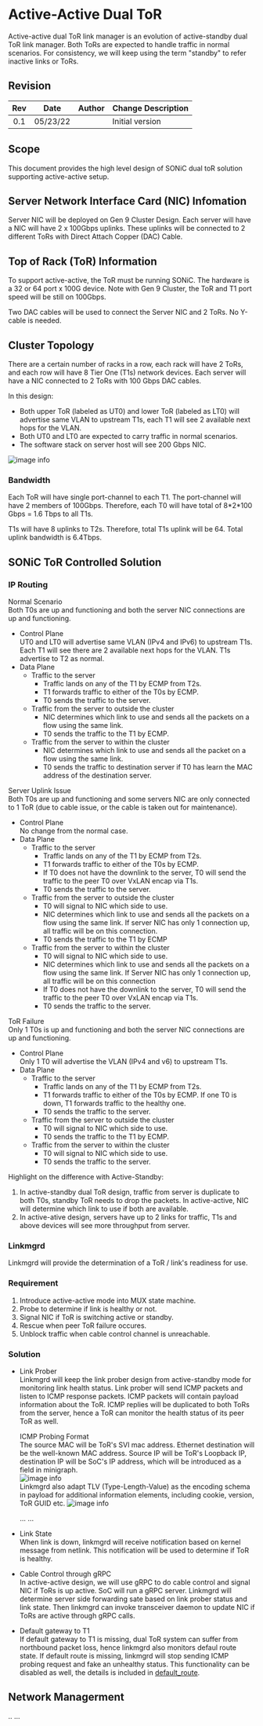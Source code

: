 # Active-Active Dual ToR

Active-active dual ToR link manager is an evolution of active-standby dual ToR link manager. Both ToRs are expected to handle traffic in normal scenarios. For consistency, we will keep using the term "standby" to refer inactive links or ToRs. 

## Revision

| Rev | Date     | Author          | Change Description |
|:---:|:--------:|:---------------:|--------------------|
| 0.1 | 05/23/22 |                | Initial version    |

## Scope 
This document provides the high level design of SONiC dual toR solution supporting active-active setup. 

## Server  Network Interface Card (NIC) Infomation 
Server NIC will be deployed on Gen 9 Cluster Design. Each server will have a NIC will have 2 x 100Gbps uplinks. These uplinks will be connected to 2 different ToRs with Direct Attach Copper (DAC) Cable. 

## Top of Rack (ToR) Information
To support active-active, the ToR must be running SONiC. The hardware is a 32 or 64 port x 100G device. Note with Gen 9 Cluster, the ToR and T1 port speed will be still on 100Gbps. 

Two DAC cables will be used to connect the Server NIC and 2 ToRs. No Y-cable is needed.


## Cluster Topology 
There are a certain number of racks in a row, each rack will have 2 ToRs, and each row will have 8 Tier One (T1s) network devices. Each server will have a NIC connected to 2 ToRs with 100 Gbps DAC cables. 

In this design:
* Both upper ToR (labeled as UT0) and lower ToR (labeled as LT0) will advertise same VLAN to upstream T1s, each T1 will see 2 available next hops for the VLAN. 
* Both UT0 and LT0 are expected to carry traffic in normal scenarios. 
* The software stack on server host will see 200 Gbps NIC. 

![image info](./image/cluster_topology.png)

### Bandwidth 
Each ToR will have single port-channel to each T1. The port-channel will have 2 members of 100Gbps. Therefore, each T0 will have total of 8\*2\*100 Gbps = 1.6 Tbps to all T1s.   

T1s will have 8 uplinks to T2s. Therefore, total T1s uplink will be 64. Total uplink bandwidth is 6.4Tbps.


## SONiC ToR Controlled Solution 
### IP Routing  
Normal Scenario  
Both T0s are up and functioning and both the server NIC connections are up and functioning.
* Control Plane  
   UT0 and LT0 will advertise same VLAN  (IPv4 and IPv6) to upstream T1s. Each T1 will see there are 2 available next hops for the VLAN. T1s advertise to T2 as normal.
* Data Plane  
  * Traffic to the server  
    * Traffic lands on any of the T1 by ECMP from T2s.
    * T1 forwards traffic to either of the T0s by ECMP. 
    * T0 sends the traffic to the server. 
  * Traffic from the server to outside the cluster  
    * NIC determines which link to use and sends all the packets on a flow using the same link.
    * T0 sends the traffic to the T1 by ECMP. 
  * Traffic from the server to within the cluster  
    * NIC determines which link to use and sends all the packet on a flow using the same link.
    * T0 sends the traffic to destination server if T0 has learn the MAC address of the destination server.

Server Uplink Issue  
Both T0s are up and functioning and some servers NIC are only connected to 1 ToR (due to cable issue, or the cable is taken out for maintenance).  
* Control Plane  
No change from the normal case. 
* Data Plane  
  * Traffic to the server  
    * Traffic lands on any of the T1 by ECMP from T2s.
    * T1 forwards traffic to either of the T0s by ECMP.
    * If T0 does not have the downlink to the server, T0 will send the traffic to the peer T0 over VxLAN encap via T1s.  
    * T0 sends the traffic to the server. 
  * Traffic from the server to outside the cluster   
    * T0 will signal to NIC which side to use.  
    * NIC determines which link to use and sends all the packets on a flow using the same link. If server NIC has only 1 connection up, all traffic will be on this connection. 
    * T0 sends the traffic to the T1 by ECMP
  * Traffic from the server to within the cluster  
    * T0 will signal to NIC which side to use. 
    * NIC determines which link to use and sends all the packets on a flow using the same link. If Server NIC has only 1 connection up, all traffic will be on this connection
    * If T0 does not have the downlink to the server, T0 will send the traffic to the peer T0 over VxLAN encap via T1s. 
    * T0 sends the traffic to the server.

ToR Failure  
Only 1 T0s is up and functioning and both the server NIC connections are up and functioning. 
* Control Plane  
Only 1 T0 will advertise the VLAN (IPv4 and v6) to upstream T1s. 
* Data Plane  
  * Traffic to the server  
    * Traffic lands on any of the T1 by ECMP from T2s.
    * T1 forwards traffic to either of the T0s by ECMP. If one T0 is down, T1 forwards traffic to the healthy one. 
    * T0 sends the traffic to the server. 
  * Traffic from the server to outside the cluster   
    * T0 will signal to NIC which side to use.  
    * T0 sends the traffic to the T1 by ECMP.
  * Traffic from the server to within the cluster  
    * T0 will signal to NIC which side to use.
    * T0 sends the traffic to the server. 

Highlight on the difference with Active-Standby:   
1. In active-standby dual ToR design, traffic from server is duplicate to both T0s, standby ToR needs to drop the packets. In active-active, NIC will determine which link to use if both are available. 
1. In active-ative design, servers have up to 2 links for traffic, T1s and above devices will see more throughput from server. 

### Linkmgrd  
Linkmgrd will provide the determination of a ToR / link's readiness for use. 

### Requirement
1. Introduce active-active mode into MUX state machine. 
1. Probe to determine if link is healthy or not. 
1. Signal NIC if ToR is switching active or standby.
1. Rescue when peer ToR failure occures.
1. Unblock traffic when cable control channel is unreachable.  

### Solution 
* Link Prober   
  Linkmgrd will keep the link prober design from active-standby mode for monitoring link health status. Link prober will send ICMP packets and listen to ICMP response packets. ICMP packets will contain payload information about the ToR. ICMP replies will be duplicated to both ToRs from the server, hence a ToR can monitor the health status of its peer ToR as well.  

  ICMP Probing Format  
  The source MAC will be ToR's SVI mac address. Ethernet destination will be the well-known MAC address. Source IP will be ToR's Loopback IP, destination IP will be SoC's IP address, which will be introduced as a field in minigraph.   
  ![image info](./image/icmp_format.png)  
  Linkmgrd also adapt TLV (Type-Length-Value) as the encoding schema in payload for additional information elements, including cookie, version, ToR GUID etc. 
   ![image info](./image/icmp_payload.png)  

   ... ...

* Link State  
  When link is down, linkmgrd will receive notification based on kernel message from netlink. This notification will be used to determine if ToR is healthy. 

* Cable Control through gRPC  
  In active-active design, we will use gRPC to do cable control and signal NIC if ToRs is up active. SoC will run a gRPC server. Linkmgrd will determine server side forwarding sate based on link prober status and link state. Then linkmgrd can invoke transceiver daemon to update NIC if ToRs are active through gRPC calls. 
   
* Default gateway to T1  
  If default gateway to T1 is missing, dual ToR system can suffer from northbound packet loss, hence linkmgrd also monitors defaul route state. If default route is missing, linkmgrd will stop sending ICMP probing request and fake an unhealthy status. This functionality can be disabled as well, the details is included in [default_route](./default_route.md).


## Network Managerment
.. ...